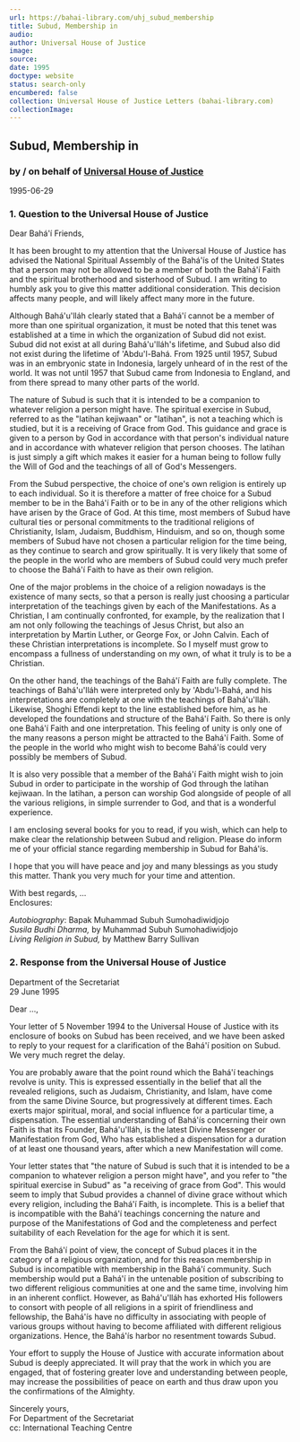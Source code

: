 ```yaml
---
url: https://bahai-library.com/uhj_subud_membership
title: Subud, Membership in
audio: 
author: Universal House of Justice
image: 
source: 
date: 1995
doctype: website
status: search-only
encumbered: false
collection: Universal House of Justice Letters (bahai-library.com)
collectionImage: 
---
```



## Subud, Membership in

### by / on behalf of [Universal House of Justice](https://bahai-library.com/author/Universal+House+of+Justice)

1995-06-29


### 1\. Question to the Universal House of Justice

Dear Bahá'í Friends,

It has been brought to my attention that the Universal House of Justice has advised the National Spiritual Assembly of the Bahá'ís of the United States that a person may not be allowed to be a member of both the Bahá'í Faith and the spiritual brotherhood and sisterhood of Subud. I am writing to humbly ask you to give this matter additional consideration. This decision affects many people, and will likely affect many more in the future.

Although Bahá'u'lláh clearly stated that a Bahá'í cannot be a member of more than one spiritual organization, it must be noted that this tenet was established at a time in which the organization of Subud did not exist. Subud did not exist at all during Bahá'u'lláh's lifetime, and Subud also did not exist during the lifetime of 'Abdu'l-Bahá. From 1925 until 1957, Subud was in an embryonic state in Indonesia, largely unheard of in the rest of the world. It was not until 1957 that Subud came from Indonesia to England, and from there spread to many other parts of the world.

The nature of Subud is such that it is intended to be a companion to whatever religion a person might have. The spiritual exercise in Subud, referred to as the "latihan kejiwaan" or "latihan", is not a teaching which is studied, but it is a receiving of Grace from God. This guidance and grace is given to a person by God in accordance with that person's individual nature and in accordance with whatever religion that person chooses. The latihan is just simply a gift which makes it easier for a human being to follow fully the Will of God and the teachings of all of God's Messengers.

From the Subud perspective, the choice of one's own religion is entirely up to each individual. So it is therefore a matter of free choice for a Subud member to be in the Bahá'í Faith or to be in any of the other religions which have arisen by the Grace of God. At this time, most members of Subud have cultural ties or personal commitments to the traditional religions of Christianity, Islam, Judaism, Buddhism, Hinduism, and so on, though some members of Subud have not chosen a particular religion for the time being, as they continue to search and grow spiritually. It is very likely that some of the people in the world who are members of Subud could very much prefer to choose the Bahá'í Faith to have as their own religion.

One of the major problems in the choice of a religion nowadays is the existence of many sects, so that a person is really just choosing a particular interpretation of the teachings given by each of the Manifestations. As a Christian, I am continually confronted, for example, by the realization that I am not only following the teachings of Jesus Christ, but also an interpretation by Martin Luther, or George Fox, or John Calvin. Each of these Christian interpretations is incomplete. So I myself must grow to encompass a fullness of understanding on my own, of what it truly is to be a Christian.

On the other hand, the teachings of the Bahá'í Faith are fully complete. The teachings of Bahá'u'lláh were interpreted only by 'Abdu'l-Bahá, and his interpretations are completely at one with the teachings of Bahá'u'lláh. Likewise, Shoghi Effendi kept to the line established before him, as he developed the foundations and structure of the Bahá'í Faith. So there is only one Bahá'í Faith and one interpretation. This feeling of unity is only one of the many reasons a person might be attracted to the Bahá'í Faith. Some of the people in the world who might wish to become Bahá'ís could very possibly be members of Subud.

It is also very possible that a member of the Bahá'í Faith might wish to join Subud in order to participate in the worship of God through the latihan kejiwaan. In the latihan, a person can worship God alongside of people of all the various religions, in simple surrender to God, and that is a wonderful experience.

I am enclosing several books for you to read, if you wish, which can help to make clear the relationship between Subud and religion. Please do inform me of your official stance regarding membership in Subud for Bahá'ís.

I hope that you will have peace and joy and many blessings as you study this matter. Thank you very much for your time and attention.

With best regards, ...  
Enclosures:

_Autobiography_: Bapak Muhammad Subuh Sumohadiwidjojo  
_Susila Budhi Dharma,_ by Muhammad Subuh Sumohadiwidjojo  
_Living Religion in Subud,_ by Matthew Barry Sullivan

### 2\. Response from the Universal House of Justice

Department of the Secretariat  
29 June 1995

Dear ...,

Your letter of 5 November 1994 to the Universal House of Justice with its enclosure of books on Subud has been received, and we have been asked to reply to your request for a clarification of the Bahá'í position on Subud. We very much regret the delay.

You are probably aware that the point round which the Bahá'í teachings revolve is unity. This is expressed essentially in the belief that all the revealed religions, such as Judaism, Christianity, and Islam, have come from the same Divine Source, but progressively at different times. Each exerts major spiritual, moral, and social influence for a particular time, a dispensation. The essential understanding of Bahá'ís concerning their own Faith is that its Founder, Bahá'u'lláh, is the latest Divine Messenger or Manifestation from God, Who has established a dispensation for a duration of at least one thousand years, after which a new Manifestation will come.

Your letter states that "the nature of Subud is such that it is intended to be a companion to whatever religion a person might have", and you refer to "the spiritual exercise in Subud" as "a receiving of grace from God". This would seem to imply that Subud provides a channel of divine grace without which every religion, including the Bahá'í Faith, is incomplete. This is a belief that is incompatible with the Bahá'í teachings concerning the nature and purpose of the Manifestations of God and the completeness and perfect suitability of each Revelation for the age for which it is sent.

From the Bahá'í point of view, the concept of Subud places it in the category of a religious organization, and for this reason membership in Subud is incompatible with membership in the Bahá'í community. Such membership would put a Bahá'í in the untenable position of subscribing to two different religious communities at one and the same time, involving him in an inherent conflict. However, as Bahá'u'lláh has exhorted His followers to consort with people of all religions in a spirit of friendliness and fellowship, the Bahá'ís have no difficulty in associating with people of various groups without having to become affiliated with different religious organizations. Hence, the Bahá'ís harbor no resentment towards Subud.

Your effort to supply the House of Justice with accurate information about Subud is deeply appreciated. It will pray that the work in which you are engaged, that of fostering greater love and understanding between people, may increase the possibilities of peace on earth and thus draw upon you the confirmations of the Almighty.

Sincerely yours,  
For Department of the Secretariat  
cc: International Teaching Centre